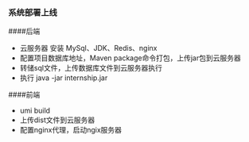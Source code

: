 ### 系统部署上线

####后端
* 云服务器  安装 MySql、JDK、Redis、nginx
* 配置项目数据库地址，Maven package命令打包，上传jar包到云服务器
* 转储sql文件，上传数据库文件到云服务器执行
* 执行 java -jar internship.jar

####前端
* umi build
* 上传dist文件到云服务器
* 配置nginx代理，启动ngix服务器
